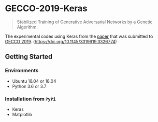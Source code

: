 # GECCO-2019-Keras

> Stabilized Training of Generative Adversarial Networks by a Genetic Algorithm.

The experimental codes using Keras from the [paper](https://github.com/hwyncho/GECCO-2019-Paper) that was submitted to [GECCO 2019](https://gecco-2019.sigevo.org/index.html/HomePage). (https://doi.org/10.1145/3319619.3326774)

## Getting Started

### Environments

- Ubuntu 16.04 or 18.04
- Python 3.6 or 3.7

### Installation from `PyPi`

- Keras
- Matplotlib
